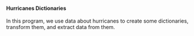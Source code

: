 #### Hurricanes Dictionaries

In this program, we use data about hurricanes to create some dictionaries, transform them, and extract data from them.
